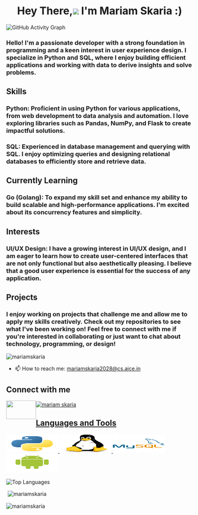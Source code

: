 <h1 align="center">Hey There,<img src="https://media.giphy.com/media/hvRJCLFzcasrR4ia7z/giphy.gif" width="25px"> I'm Mariam Skaria :)</h1>
<img src="https://github-readme-activity-graph.vercel.app/graph?username=MariamSkaria&theme=github-compact&height=300" alt="GitHub Activity Graph">
<h3 align="left">Hello! I'm a passionate developer with a strong foundation in programming and a keen interest in user experience design. I specialize in Python and SQL, where I enjoy building efficient applications and working with data to derive insights and solve problems. </h3>

<h2><b>Skills</b></h2>
<h3 align="left">Python: Proficient in using Python for various applications, from web development to data analysis and automation. I love exploring libraries such as Pandas, NumPy, and Flask to create impactful solutions. </h3>
<h3 align="left">SQL: Experienced in database management and querying with SQL. I enjoy optimizing queries and designing relational databases to efficiently store and retrieve data. </h3>

<h2><b>Currently Learning</b></h2>
<h3 align="left">Go (Golang): To expand my skill set and enhance my ability to build scalable and high-performance applications. I'm excited about its concurrency features and simplicity. </h3>

<h2><b>Interests</b></h2>
<h3 align="left">UI/UX Design: I have a growing interest in UI/UX design, and I am eager to learn how to create user-centered interfaces that are not only functional but also aesthetically pleasing. I believe that a good user experience is essential for the success of any application.</h3> 

<h2><b>Projects</b></h2>
<h3 align="left">I enjoy working on projects that challenge me and allow me to apply my skills creatively. Check out my repositories to see what I've been working on! Feel free to connect with me if you're interested in collaborating or just want to chat about technology, programming, or design!</h3>

<p align="left"> <img src="https://komarev.com/ghpvc/?username=mariamskaria&label=Profile%20views&color=0e75b6&style=flat" alt="mariamskaria" /> </p>

- 📫 How to reach me: mariamskaria2028@cs.ajce.in

<h2><b>Connect with me</b></h2>
<p align="left">

<a href="https://www.linkedin.com/in/mariam-skaria/" target="blank"><img align="center" src="https://raw.githubusercontent.com/rahuldkjain/github-profile-readme-generator/master/src/images/icons/Social/linked-in-alt.svg" alt="mariam skaria" height="50" width="140" /></a>
<a href="mailto:mariamse336@gmail.com">
  <img align="left" height="50" width="80" src="https://www.freepnglogos.com/uploads/logo-gmail-png/logo-gmail-png-contact-machine-learning-phd-student-reasoning-and-25.png" />
  
</p>

<h2><b>Languages and Tools</b></h2>
<p align="left"> <a href="https://www.python.org" target="_blank" rel="noreferrer"><img src="https://raw.githubusercontent.com/devicons/devicon/master/icons/python/python-original.svg" alt="python" width="140" height="50"/> </a> <a href="https://www.linux.org/" target="_blank" rel="noreferrer"> <img src="https://raw.githubusercontent.com/devicons/devicon/master/icons/linux/linux-original.svg" alt="linux" width="140" height="50"/> </a> <a href="https://www.mysql.com/" target="_blank" rel="noreferrer"> <img src="https://raw.githubusercontent.com/devicons/devicon/master/icons/mysql/mysql-original-wordmark.svg" alt="mysql" width="140" height="50"/> </a> <a href="https://developer.android.com" target="_blank" rel="noreferrer"> <img src="https://raw.githubusercontent.com/devicons/devicon/master/icons/android/android-original-wordmark.svg" alt="android" width="140" height="50"/> </a> </p>

<img src="https://github-readme-stats-alpha-snowy-32.vercel.app/api/top-langs/?username=MariamSkaria&theme=transparent&include_all_commits=true&count_private=true&layout=compact&langs_count=10&hide_border=true" alt="Top Languages">
<p>&nbsp;<img align="center" src="https://github-readme-stats.vercel.app/api?username=MariamSkaria&show_icons=true&locale=en&theme=transparent&hide_border=true" alt="mariamskaria" /></p>

<p><img align="center" src="https://github-readme-streak-stats.herokuapp.com/?user=MariamSkaria&show_icons=true&locale=en&theme=transparent" alt="mariamskaria" /></p>
